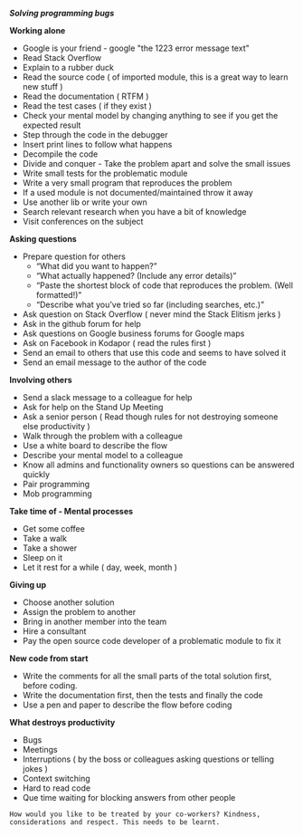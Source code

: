 ***Solving programming bugs***

**Working alone**

* Google is your friend - google "the 1223 error message text"
* Read Stack Overflow
* Explain to a rubber duck
* Read the source code ( of imported module, this is a great way to learn new stuff )
* Read the documentation ( RTFM )
* Read the test cases ( if they exist )
* Check your mental model by changing anything to see if you get the expected result
* Step through the code in the debugger
* Insert print lines to follow what happens
* Decompile the code
* Divide and conquer - Take the problem apart and solve the small issues
* Write small tests for the problematic module
* Write a very small program that reproduces the problem
* If a used module is not documented/maintained throw it away
* Use another lib or write your own
* Search relevant research when you have a bit of knowledge
* Visit conferences on the subject


**Asking questions**
* Prepare question for others
  * “What did you want to happen?”
  * “What actually happened? (Include any error details)”
  * “Paste the shortest block of code that reproduces the problem. (Well formatted!)”
  * “Describe what you’ve tried so far (including searches, etc.)”
* Ask question on Stack Overflow ( never mind the Stack Elitism jerks )
* Ask in the github forum for help
* Ask questions on Google business forums for Google maps
* Ask on Facebook in Kodapor ( read the rules first )
* Send an email to others that use this code and seems to have solved it
* Send an email message to the author of the code

**Involving others**
* Send a slack message to a colleague for help
* Ask for help on the Stand Up Meeting
* Ask a senior person ( Read though rules for not destroying someone else productivity )
* Walk through the problem with a colleague
* Use a white board to describe the flow
* Describe your mental model to a colleague
* Know all admins and functionality owners so questions can be answered quickly
* Pair programming
* Mob programming

**Take time of - Mental processes**
* Get some coffee
* Take a walk
* Take a shower
* Sleep on it
* Let it rest for a while ( day, week, month )

**Giving up**
* Choose another solution
* Assign the problem to another
* Bring in another member into the team
* Hire a consultant
* Pay the open source code developer of a problematic module to fix it

**New code from start**
* Write the comments for all the small parts of the total solution first, before coding.
* Write the documentation first, then the tests and finally the code
* Use a pen and paper to describe the flow before coding

**What destroys productivity**
* Bugs
* Meetings
* Interruptions ( by the boss or colleagues asking questions or telling jokes )
* Context switching
* Hard to read code
* Que time waiting for blocking answers from other people

```How would you like to be treated by your co-workers? Kindness, considerations and respect. This needs to be learnt.```


